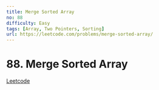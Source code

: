 ```yaml
---
title: Merge Sorted Array
no: 88
difficulty: Easy
tags: [Array, Two Pointers, Sorting]
url: https://leetcode.com/problems/merge-sorted-array/
---
```


# 88. Merge Sorted Array

[Leetcode](https://leetcode.com/problems/merge-sorted-array/)
